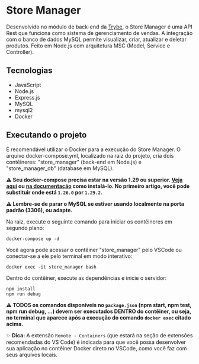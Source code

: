 # Store Manager

Desenvolvido no módulo de back-end da [Trybe](https://www.betrybe.com/), o Store Manager é uma API Rest que funciona como sistema de gerenciamento de vendas. A integração com o banco de dados MySQL permite visualizar, criar, atualizar e deletar produtos. Feito em Node.js com arquitetura MSC (Model, Service e Controller).

## Tecnologias

- JavaScript
- Node.js
- Express.js
- MySQL
- mysql2
- Docker

## Executando o projeto

É recomendável utilizar o Docker para a execução do Store Manager. O arquivo docker-compose.yml, localizado na raiz do projeto, cria dois contêineres: "store_manager" (back-end em Node.js) e "store_manager_db" (database em MySQL).

**:warning: Seu docker-compose precisa estar na versão 1.29 ou superior. [Veja aqui](https://www.digitalocean.com/community/tutorials/how-to-install-and-use-docker-compose-on-ubuntu-20-04-pt) ou [na documentação](https://docs.docker.com/compose/install/) como instalá-lo. No primeiro artigo, você pode substituir onde está `1.26.0` por `1.29.2`.**

**:warning: Lembre-se de parar o MySQL se estiver usando localmente na porta padrão (3306), ou adapte.**

Na raiz, execute o seguinte comando para iniciar os contêineres em segundo plano:

```
docker-compose up -d
```
 
Você agora pode acessar o contêiner "store_manager" pelo VSCode ou conectar-se a ele pelo terminal em modo interativo:

```
docker exec -it store_manager bash
```
 
Dentro do contêiner, execute as dependências e inicie o servidor:

```
npm install
npm run debug
```

**:warning: **TODOS** os comandos disponíveis no `package.json` (npm start, npm test, npm run debug, ...) devem ser executados **DENTRO** do contêiner, ou seja, no terminal que aparece após a execução do comando `docker exec` citado acima.**

✨ **Dica:** A extensão `Remote - Containers` (que estará na seção de extensões recomendadas do VS Code) é indicada para que você possa desenvolver sua aplicação no contêiner Docker direto no VSCode, como você faz com seus arquivos locais.
